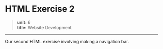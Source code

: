 # HTML Exercise 2

> **unit:** 6  
**title:** Website Development

---

Our second HTML exercise involving making a navigation bar.

